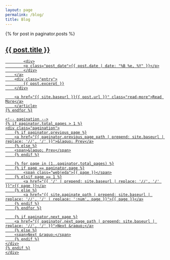 ```yaml
---
layout: page
permalink: /blog/
title: Blog
---
```

<div class="posts">
    {% for post in paginator.posts %}
        <article class="post">
        <a href="{{ site.baseurl }}{{ post.url }}">
            <h1>{{ post.title }}</h1>
    
            <div>
            <p class="post_date">{{ post.date | date: "%B %e, %Y" }}</p>
            </div>
        </a>
        <div class="entry">
            {{ post.excerpt }}
        </div>
    
        <a href="{{ site.baseurl }}{{ post.url }}" class="read-more">Read More</a>
        </article>
    {% endfor %}
    
    <!-- pagination -->
    {% if paginator.total_pages > 1 %}
    <div class="pagination">
        {% if paginator.previous_page %}
        <a href="{{ paginator.previous_page_path | prepend: site.baseurl | replace: '//', '/' }}">&laquo; Prev</a>
        {% else %}
        <span>&laquo; Prev</span>
        {% endif %}
    
        {% for page in (1..paginator.total_pages) %}
        {% if page == paginator.page %}
            <span class="webjeda">{{ page }}</span>
        {% elsif page == 1 %}
            <a href="{{ '/' | prepend: site.baseurl | replace: '//', '/' }}">{{ page }}</a>
        {% else %}
            <a href="{{ site.paginate_path | prepend: site.baseurl | replace: '//', '/' | replace: ':num', page }}">{{ page }}</a>
        {% endif %}
        {% endfor %}
    
        {% if paginator.next_page %}
        <a href="{{ paginator.next_page_path | prepend: site.baseurl | replace: '//', '/' }}">Next &raquo;</a>
        {% else %}
        <span>Next &raquo;</span>
        {% endif %}
    </div>
    {% endif %}
    </div>